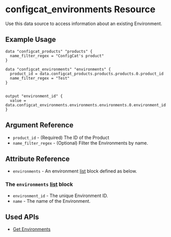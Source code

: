 # configcat_environments Resource

Use this data source to access information about an existing Environment.
## Example Usage

```hcl
data "configcat_products" "products" {
  name_filter_regex = "ConfigCat's product"
}

data "configcat_environments" "environments" {
  product_id = data.configcat_products.products.products.0.product_id
  name_filter_regex = "Test"
}


output "environment_id" {
  value = data.configcat_environments.environments.environments.0.environment_id
}
```

## Argument Reference

* `product_id` - (Required) The ID of the Product
* `name_filter_regex` - (Optional) Filter the Environments by name.

## Attribute Reference

* `environments` - An environment [list](https://www.terraform.io/docs/configuration/types.html#list-) block defined as below.

### The `environments` [list](https://www.terraform.io/docs/configuration/types.html#list-) block

* `environment_id` - The unique Environment ID.
* `name` - The name of the Environment.

## Used APIs
- [Get Environments](https://api.configcat.com/docs/index.html#operation/get-environments)
